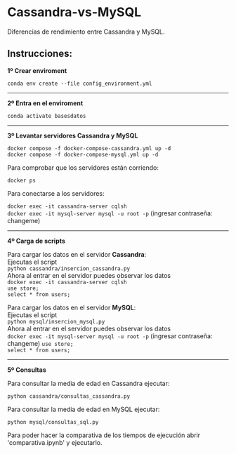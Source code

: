 # Cassandra-vs-MySQL
Diferencias de rendimiento entre Cassandra y MySQL.


## Instrucciones:

**1º Crear enviroment**   

`conda env create --file config_environment.yml`

---

**2º Entra en el enviroment**   

`conda activate basesdatos`

---

**3º Levantar servidores Cassandra y MySQL**

`docker compose -f docker-compose-cassandra.yml up -d`   
`docker compose -f docker-compose-mysql.yml up -d`

Para comprobar que los servidores están corriendo:  

`docker ps`

Para conectarse a los servidores:

`docker exec -it cassandra-server cqlsh`     
`docker exec -it mysql-server mysql -u root -p` (ingresar contraseña: changeme)

---

**4º Carga de scripts**

Para cargar los datos en el servidor **Cassandra**:  
Ejecutas el script    
`python cassandra/insercion_cassandra.py`  
Ahora al entrar en el servidor puedes observar los datos  
`docker exec -it cassandra-server cqlsh`       
`use store;`  
`select * from users;`

Para cargar los datos en el servidor **MySQL**:  
Ejecutas el script    
`python mysql/insercion_mysql.py`  
Ahora al entrar en el servidor puedes observar los datos    
`docker exec -it mysql-server mysql -u root -p` (ingresar contraseña: changeme)
`use store;`  
`select * from users;`

---

**5º Consultas**

Para consultar la media de edad en Cassandra ejecutar:

`python cassandra/consultas_cassandra.py`

Para consultar la media de edad en MySQL ejecutar:

`python mysql/consultas_sql.py`

Para poder hacer la comparativa de los tiempos de ejecución abrir 'comparativa.ipynb' y ejecutarlo. 

